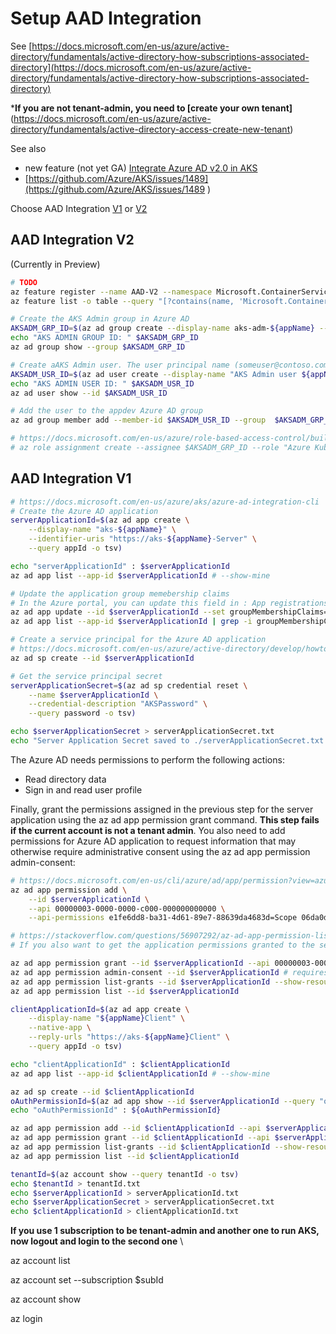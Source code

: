 # Setup AAD Integration

See [https://docs.microsoft.com/en-us/azure/active-directory/fundamentals/active-directory-how-subscriptions-associated-directory](https://docs.microsoft.com/en-us/azure/active-directory/fundamentals/active-directory-how-subscriptions-associated-directory)

***If you are not tenant-admin, you need to [create your own tenant]**(https://docs.microsoft.com/en-us/azure/active-directory/fundamentals/active-directory-access-create-new-tenant)

See also 
- new feature (not yet GA) [Integrate Azure AD v2.0 in AKS](https://docs.microsoft.com/en-us/azure/aks/azure-ad-v2)
- [https://github.com/Azure/AKS/issues/1489](https://github.com/Azure/AKS/issues/1489 )


Choose AAD Integration [V1](#aad-integration-v1) or [V2](#aad-integration-v2)

## AAD Integration V2 

(Currently in Preview)

```sh
# TODO
az feature register --name AAD-V2 --namespace Microsoft.ContainerService
az feature list -o table --query "[?contains(name, 'Microsoft.ContainerService/AAD-V2')].{Name:name,State:properties.state}"

# Create the AKS Admin group in Azure AD
AKSADM_GRP_ID=$(az ad group create --display-name aks-adm-${appName} --mail-nickname aks-adm-${appName} --query objectId -o tsv)
echo "AKS ADMIN GROUP ID: " $AKSADM_GRP_ID
az ad group show --group $AKSADM_GRP_ID

# Create aAKS Admin user. The user principal name (someuser@contoso.com) must contain one of the verified domains for the tenant.
AKSADM_USR_ID=$(az ad user create --display-name "AKS Admin user ${appName}" --user-principal-name "aksadm@groland.grd" --password "P@ssw0rd1" --query objectId -o tsv)
echo "AKS ADMIN USER ID: " $AKSADM_USR_ID
az ad user show --id $AKSADM_USR_ID

# Add the user to the appdev Azure AD group
az ad group member add --member-id $AKSADM_USR_ID --group  $AKSADM_GRP_ID

# https://docs.microsoft.com/en-us/azure/role-based-access-control/built-in-roles#azure-kubernetes-service-cluster-admin-role
# az role assignment create --assignee $AKSADM_GRP_ID --role "Azure Kubernetes Service Cluster Admin Role" --scope $aks_cluster_id

```

## AAD Integration V1
```sh
# https://docs.microsoft.com/en-us/azure/aks/azure-ad-integration-cli
# Create the Azure AD application
serverApplicationId=$(az ad app create \
    --display-name "aks-${appName}" \
    --identifier-uris "https://aks-${appName}-Server" \
    --query appId -o tsv)

echo "serverApplicationId" : $serverApplicationId
az ad app list --app-id $serverApplicationId # --show-mine

# Update the application group memebership claims
# In the Azure portal, you can update this field in : App registrations / aks-secgov | Manifest ==> "groupMembershipClaims": "All",
az ad app update --id $serverApplicationId --set groupMembershipClaims=All
az ad app list --app-id $serverApplicationId | grep -i groupMembershipClaims

# Create a service principal for the Azure AD application
# https://docs.microsoft.com/en-us/azure/active-directory/develop/howto-create-service-principal-portal
az ad sp create --id $serverApplicationId

# Get the service principal secret
serverApplicationSecret=$(az ad sp credential reset \
    --name $serverApplicationId \
    --credential-description "AKSPassword" \
    --query password -o tsv)

echo $serverApplicationSecret > serverApplicationSecret.txt
echo "Server Application Secret saved to ./serverApplicationSecret.txt IMPORTANT Keep your secret safe ..." 


```


The Azure AD needs permissions to perform the following actions:
- Read directory data
- Sign in and read user profile

Finally, grant the permissions assigned in the previous step for the server application using the az ad app permission grant command. **This step fails if the current account is not a tenant admin**. You also need to add permissions for Azure AD application to request information that may otherwise require administrative consent using the az ad app permission admin-consent:

```sh
# https://docs.microsoft.com/en-us/cli/azure/ad/app/permission?view=azure-cli-latest
az ad app permission add \
    --id $serverApplicationId \
    --api 00000003-0000-0000-c000-000000000000 \
    --api-permissions e1fe6dd8-ba31-4d61-89e7-88639da4683d=Scope 06da0dbc-49e2-44d2-8312-53f166ab848a=Scope 7ab1d382-f21e-4acd-a863-ba3e13f7da61=Role

# https://stackoverflow.com/questions/56907292/az-ad-app-permission-list-grants-doesnt-match-what-is-listed-for-the-app-in-t
# If you also want to get the application permissions granted to the service principal, currently it is not supported by the Azure CLI and Az powershell module, you need to use AzureAD powershell module.

az ad app permission grant --id $serverApplicationId --api 00000003-0000-0000-c000-000000000000
az ad app permission admin-consent --id $serverApplicationId # requires CLI version min of 2.0.67 and max of 2.1.0.
az ad app permission list-grants --id $serverApplicationId --show-resource-name
az ad app permission list --id $serverApplicationId

clientApplicationId=$(az ad app create \
    --display-name "${appName}Client" \
    --native-app \
    --reply-urls "https://aks-${appName}Client" \
    --query appId -o tsv)

echo "clientApplicationId" : $clientApplicationId
az ad app list --app-id $clientApplicationId # --show-mine

az ad sp create --id $clientApplicationId
oAuthPermissionId=$(az ad app show --id $serverApplicationId --query "oauth2Permissions[0].id" -o tsv)
echo "oAuthPermissionId" : ${oAuthPermissionId}

az ad app permission add --id $clientApplicationId --api $serverApplicationId --api-permissions ${oAuthPermissionId}=Scope
az ad app permission grant --id $clientApplicationId --api $serverApplicationId
az ad app permission list-grants --id $clientApplicationId --show-resource-name
az ad app permission list --id $clientApplicationId

tenantId=$(az account show --query tenantId -o tsv)
echo $tenantId > tenantId.txt
echo $serverApplicationId > serverApplicationId.txt
echo $serverApplicationSecret > serverApplicationSecret.txt
echo $clientApplicationId > clientApplicationId.txt

```

**If you use 1 subscription to be tenant-admin and another one to run AKS, now logout and login to the second one** \

az account list

az account set --subscription $subId

az account show

az login

